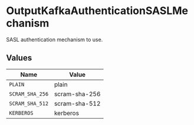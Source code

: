 # OutputKafkaAuthenticationSASLMechanism

SASL authentication mechanism to use.


## Values

| Name            | Value           |
| --------------- | --------------- |
| `PLAIN`         | plain           |
| `SCRAM_SHA_256` | scram-sha-256   |
| `SCRAM_SHA_512` | scram-sha-512   |
| `KERBEROS`      | kerberos        |